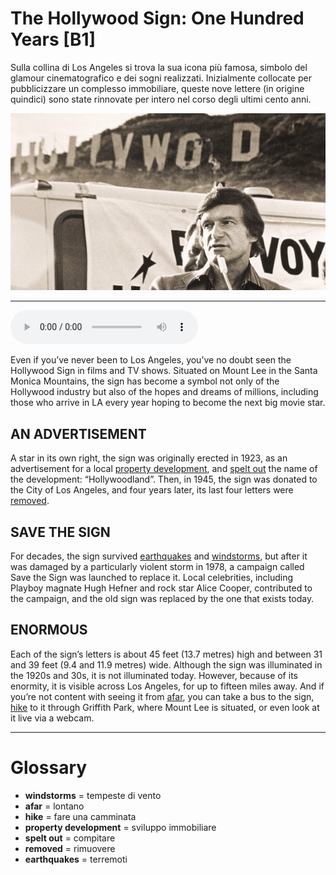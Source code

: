 # The Hollywood Sign: One Hundred Years   [B1]

Sulla collina di Los Angeles si trova la sua icona più famosa, simbolo del glamour cinematografico e dei sogni realizzati. Inizialmente collocate per pubblicizzare un complesso immobiliare, queste nove lettere (in origine quindici) sono state rinnovate per intero nel corso degli ultimi cento anni.

![](The%20Hollywood%20Sign%20One%20Hundred%20Years.jpg)

--------------

<div>
<audio controls autoplay>
    <source src="https:/raw.githubusercontent.com/dartie/speakup/main/2023-12/The%20Hollywood%20Sign%20One%20Hundred%20Years.mp3" type="audio/mpeg">
</audio>
</div>


Even if you’ve never been to Los Angeles, you’ve no doubt seen the Hollywood Sign in films and TV shows. Situated on Mount Lee in the Santa Monica Mountains, the sign has become a symbol not only of the Hollywood industry but also of the hopes and dreams of millions, including those who arrive in LA every year hoping to become the next big movie star.

## AN ADVERTISEMENT
A star in its own right, the sign was originally erected in 1923, as an advertisement for a local [property development](## "sviluppo immobiliare"), and [spelt out](## "compitare") the name of the development: “Hollywoodland”. Then, in 1945, the sign was donated to the City of Los Angeles, and four years later, its last four letters were [removed](## "rimuovere").

## SAVE THE SIGN
For decades, the sign survived [earthquakes](## "terremoti") and [windstorms](## "tempeste di vento"), but after it was damaged by a particularly violent storm in 1978, a campaign called Save the Sign was launched to replace it. Local celebrities, including Playboy magnate Hugh Hefner and rock star Alice Cooper, contributed to the campaign, and the old sign was replaced by the one that exists today.

## ENORMOUS
Each of the sign’s letters is about 45 feet (13.7 metres) high and between 31 and 39 feet (9.4 and 11.9 metres) wide. Although the sign was illuminated in the 1920s and 30s, it is not illuminated today. However, because of its enormity, it is visible across Los Angeles, for up to fifteen miles away. And if you’re not content with seeing it from [afar](## "lontano"), you can take a bus to the sign, [hike](## "fare una camminata") to it through Griffith Park, where Mount Lee is situated, or even look at it live via a webcam.

--------------

<div style = "display:block; clear:both; page-break-after:always;"></div>

# Glossary
* **windstorms** = tempeste di vento
* **afar** = lontano
* **hike** = fare una camminata
* **property development** = sviluppo immobiliare
* **spelt out** = compitare
* **removed** = rimuovere
* **earthquakes** = terremoti
